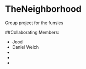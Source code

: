 # TheNeighborhood
Group project for the funsies

##Collaborating Members:

 * Jood
 * Daniel Welch
 *
 *
 *
